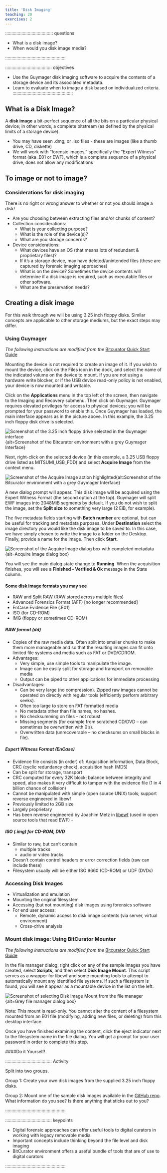 ```yaml
---
title: 'Disk Imaging'
teaching: 20
exercises: 2
---
```



:::::::::::::::::::::::::::::::::::::: questions 

- What is a disk image?
- When would you disk image media?

::::::::::::::::::::::::::::::::::::::::::::::::


::::::::::::::::::::::::::::::::::::: objectives

- Use the Guymager disk imaging software to acquire the contents of a storage device and its associated metadata.
- Learn to evaluate when to image a disk based on individualized criteria. 
::::::::::::::::::::::::::::::::::::::::::::::::

## What is a Disk Image?

A **disk image** a bit-perfect sequence of all the bits on a particular physical device; in other words, a complete bitstream (as defined by the physical limits of a storage device).

  - You may have seen .dmg, or .iso files - these are images (like a thumb drive, CD, diskette)
  - We will work with “forensic images,” specifically the “Expert Witness” format (aka .E01 or EWF), which is a complete sequence of a physical drive, does not allow any modifications  

## To image or not to image?
### Considerations for disk imaging

There is no right or wrong answer to whether or not you should image a disk! 

- Are you choosing between extracting files and/or chunks of content?
- Collection considerations: 
  - What is your collecting purpose? 
  - What is the role of the device(s)?
  - What are you storage concerns?
- Device considerations:
  - What devices have an OS (that means lots of redundant & proprietary files)? 
  - If it’s a storage device, may have deleted/unintended files (these are captured by forensic imaging approaches)
  - What is on the device? Sometimes the device contents will determine if a disk image is required, such as executable files or other software.
  - What are the preservation needs?
  

## Creating a disk image

For this walk through we will be using 3.25 inch floppy disks. Similar concepts are applicable to other storage mediums, but the exact steps may differ.

### Using Guymager

*The following instructions are modified from the* [Bitcurator Quick Start Guide](https://github.com/BitCurator/bitcurator-distro/wiki/BitCurator-Quick-Start-Guide#mounting-and-examining-a-disk-image)

Mounting the device is not required to create an image of it. If you wish to mount the device, click on the Files icon in the dock, and select the name of the indicated volume on the device to mount. If you are not using a hardware write blocker, or if the USB device read-only policy is not enabled, your device is now mounted and writable.

Click on the **Applications** menu in the top left of the screen, then navigate to the Imaging and Recovery submenu. Then click on Guymager. Guymager requires elevated privileges for access to physical devices; you will be prompted for your password to enable this. Once Guymager has loaded, the main interface appears as in the picture above. In this example, the 3.25 inch floppy disk drive is selected.


![Screenshot of the 3.25 inch floppy drive selected in the Guymager interface](fig/guymager-001.png){alt=Screenshot of the Bitcurator environment with a grey Guymager Interface}

Next, right-click on the selected device (in this example, a 3.25 USB floppy drive listed as MITSUMI_USB_FDD) and select **Acquire Image** from the context menu.

![Screenshot of the **Acquire Image** action highlighted](fig/guymager-002.png){alt:Screenshot of the Bitcurator environment with a grey Guymager Interface}

A new dialog prompt will appear. This disk image will be acquired using the Expert Witness Format (the second option at the top). Guymager will split EWF images into 2048MiB segments by default. If you do not wish to split the image, set the **Split size** to something very large (2 EiB, for example).

The five metadata fields starting with **Batch number** are optional, but can be useful for tracking and metadata purposes. Under **Destination** select the image directory you would like the disk image to be saved to. In this case, we have simply chosen to write the image to a folder on the Desktop. Finally, provide a name for the image. Then click **Start**.

![Screenshot of the **Acquire Image** dialog box with completed metadata](fig/guymager-003.png) {alt=Acquire Image dialog box}

You will see the main dialog state change to **Running**. When the acquisition finishes, you will see a **Finished - Verified & Ok** message in the State column.


#### Some disk image formats you may see
- RAW and Split RAW (RAW stored across multiple files)
- Advanced Forensics Format (AFF) [no longer recommended]
- EnCase Evidence File (.E01)
- ISO (for CD-ROM)
- IMG (floppy or sometimes CD-ROM)

##### RAW format (dd)
- Copies of the raw media data. Often split into smaller chunks to make them more  manageable and so that the resulting images can fit onto limited file systems and  media such as FAT or DVD/CDROM.
- Advantages:
  - Very simple, use simple tools to manipulate the image.
  - Image can be easily split for storage and transport on removable media
  - Output can be piped to other applications for immediate processing
- Disadvantages:
  - Can be very large (no compression). Zipped raw images cannot be  operated on directly with regular tools (efficiently perform arbitrary seeks).
  - Often too large to store on FAT formatted media
  - No metadata other than file names, no hashes.
  - No checksumming on files – not robust
  - Missing segments (for example from scratched CD/DVD – can  sometimes be overwritten with 0’s).
  - Overwritten data (unrecoverable – no checksums on small blocks in  file).
  
##### Expert Witness Format (EnCase)
- Evidence file consists (in order) of: Acquisition information, Data Block, CRC (cyclic redundancy check), acquisition hash (MD5)
- Can be split for storage, transport
- CRC computed for every 32K block; balance between integrity and  speed, also makes it very difficult to tamper with the evidence file (1 in 4 billion chance of collision)
- Cannot be manipulated with simple (open source UNIX) tools; support  reverse engineered in libewf
- Previously limited to 2GB size
- Largely proprietary
- Has been reverse engineered by Joachim Metz in [libewf](http://sourceforge.net/projects/libewf/files/) (used in open source tools that read EWF) - 

##### ISO (.img) for CD-ROM, DVD
- Similar to raw, but can’t contain 
  - multiple tracks
  - audio or video tracks
- Doesn’t contain control headers or error correction fields (raw can include these)
- Filesystem usually will be either ISO 9660 (CD-ROM) or UDF (DVDs)

### Accessing Disk Images

- Virtualization and emulation
- Mounting the original filesystem
- Accessing (but not mounting) disk images using forensics software
- For end user access:
  - Remote, dynamic access to disk image contents (via server, virtual environment)
  - Cross-drive analysis

### Mount disk image: Using BitCurator Mounter

*The following instructions are modified from the* [Bitcurator Quick Start Guide](https://github.com/BitCurator/bitcurator-distro/wiki/BitCurator-Quick-Start-Guide#mounting-and-examining-a-disk-image)

In the file manager dialog, right click on any of the sample images you have created, select **Scripts**, and then select **Disk Image Mount**. This script serves as a wrapper for libewf and some mounting tools to attempt to automatically mount any identified file systems. If such a filesystem is found, you will see it appear as a mountable device in the list on the left.

![Screenshot of selecting **Disk Image Mount** from the file manager](fig/guymager-004.png) {alt=Grey file manager dialog box}

Note: This mount is read-only. You cannot alter the content of a filesystem mounted from an E01 file (modifying, adding new files, or deleting) from this desktop interface.

Once you have finished examining the content, click the eject indicator next to the filesystem name in the file dialog. You will get a prompt for your user password in order to complete this step.

  
####Do it Yourself!


::::::::::::::::::::::::::::::::::::: Activity 

Split into two groups.

Group 1: Create your own disk images from the supplied 3.25 inch floppy disks.

Group 2: Mount one of the sample disk images available in the [GitHub repo](https://github.com/BitCurator/bcc-dfa-sample-data). What information do you see? Is there anything that sticks out to you? 

::::::::::::::::::::::::::::::::::::::::::::::::


::::::::::::::::::::::::::::::::::::: keypoints 

- Digital forensic approaches can offer useful tools to digital curators in working with legacy removable media
- Important concepts include thinking beyond the file level and disk imaging
- BitCurator environment offers a useful bundle of tools that are of use to digital curators

::::::::::::::::::::::::::::::::::::::::::::::::



